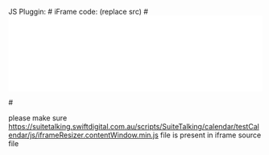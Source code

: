 JS Pluggin:
#<script src="http://suite.peoplelogic.com.au/scripts/production/iframe-resizer/js/iframeResizer.min.js"></script>
iFrame code: (replace src) 
#<iframe id="iframeCalendar" scrolling="no" src="//suitetalking.swiftdigital.com.au/scripts/SuiteTalking/calendar/testCalendar/calendar.html?calendar=Quick%20Test%20Calendar" style="border:0" width="100%"></iframe></p>
#<script>iFrameResize({log:true,autoResize:true})</script>

please make sure 
https://suitetalking.swiftdigital.com.au/scripts/SuiteTalking/calendar/testCalendar/js/iframeResizer.contentWindow.min.js
file is present in iframe source file
